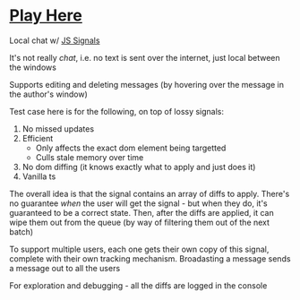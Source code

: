 # [Play Here](https://dakom.github.io/local-chat-js-signals)

Local chat w/ [JS Signals](https://github.com/tc39/proposal-signals)

It's not really _chat_, i.e. no text is sent over the internet, just local between the windows

Supports editing and deleting messages (by hovering over the message in the author's window)

Test case here is for the following, on top of lossy signals:

1. No missed updates
2. Efficient
    - Only affects the exact dom element being targetted
    - Culls stale memory over time
3. No dom diffing (it knows exactly what to apply and just does it)
4. Vanilla ts

The overall idea is that the signal contains an array of diffs to apply.
There's no guarantee _when_ the user will get the signal - but when they do, it's guaranteed to be a correct state.
Then, after the diffs are applied, it can wipe them out from the queue (by way of filtering them out of the next batch)

To support multiple users, each one gets their own copy of this signal, complete with their own tracking mechanism.
Broadasting a message sends a message out to all the users

For exploration and debugging - all the diffs are logged in the console